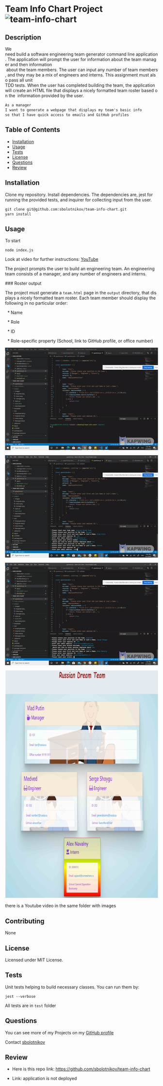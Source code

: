 # Team Info Chart Project ![team-info-chart](https://img.shields.io/github/license/sbolotnikov/team-info-chart)
## Description 

We need build a software engineering team generator command line application. The application will prompt the user for information about the team manager and then information
 about the team members. The user can input any number of team members, and they may be a mix of engineers and interns. This assignment must also pass all unit TDD tests. When the user has completed building the team, the application will create an HTML file that displays a nicely formatted team roster based on the 
information provided by the user.

```
As a manager
I want to generate a webpage that displays my team's basic info
so that I have quick access to emails and GitHub profiles
```



## Table of Contents
* [Installation](#installation)
* [Usage](#usage)
* [Tests](#tests)
* [License](#license)
* [Questions](#questions)
* [Review](#review)
## Installation 

Clone my repository. Install dependencies. The dependencies are, jest for running the provided tests, and inquirer for collecting input from the user.

```
git clone git@github.com:sbolotnikov/team-info-chart.git
yarn install
```

## Usage 

To start 

```
node index.js
```
Look at video for further instructions:
[YouTube](https://youtu.be/mlQAWMMPP2w )

The project prompts the user to build an engineering team. An engineering
team consists of a manager, and any number of engineers and interns.

### Roster output

The project must generate a `team.html` page in the `output` directory, that displays a nicely formatted team roster. Each team member should display the following in no particular order:

  * Name

  * Role

  * ID

  * Role-specific property (School, link to GitHub profile, or office number)

![team-info-chart](./images/img1.gif) 

![team-info-chart](./images/img2.gif) 

![team-info-chart](./images/img3.gif) 

![team-info-chart](./images/results.jpg) 

there is a Youtube video in the same folder with images

## Contributing 
 None 
## License 
 Licensed under MIT License. 
## Tests 
Unit tests helping to build necessary classes. You can run them by:
```
jest --verbose
```
All tests are in `test` folder 
## Questions 
 You can see more of my Projects on my [GitHub profile](https://github.com/sbolotnikov) 

 Contact [sbolotnikov](mailto:sbolotnikov@gmail.com) 
## Review 
  * Here is this repo link: https://github.com/sbolotnikov/team-info-chart
 
  * Link: application is not deployed